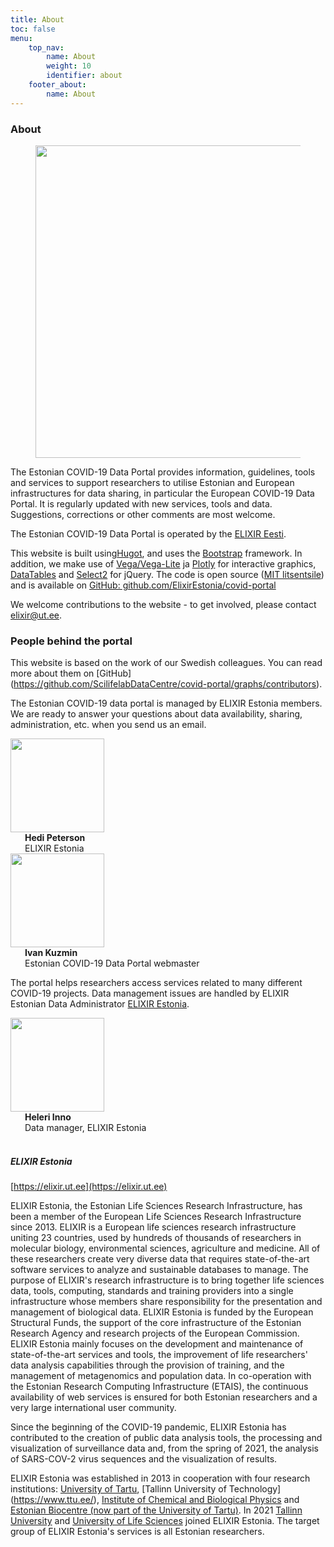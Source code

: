 ```yaml
---
title: About
toc: false
menu:
    top_nav:
        name: About
        weight: 10
        identifier: about
    footer_about:
        name: About
---
```


### About

<figure class="figure float-right"><img width="500" src="/img/logos/ELIXIR_ESTONIA_white_background.png"></figure>

The Estonian COVID-19 Data Portal provides information, guidelines, tools and services to support researchers to utilise Estonian and European infrastructures for data sharing, in particular the European COVID-19 Data Portal. It is regularly updated with new services, tools and data. Suggestions, corrections or other comments are most welcome.

The Estonian COVID-19 Data Portal is operated by the [ELIXIR Eesti](https://elixir.ut.ee/).

This website is built using[Hugot](https://gohugo.io/), and uses the [Bootstrap](https://getbootstrap.com/) framework.  In addition, we make use of [Vega/Vega-Lite](https://vega.github.io/vega-lite/) ja [Plotly](https://plotly.com/) for interactive graphics, [DataTables](https://datatables.net/) and [Select2](https://select2.org/) for jQuery. The code is open source ([MIT litsentsile](https://choosealicense.com/licenses/mit/)) and is available on [GitHub: github.com/ElixirEstonia/covid-portal](https://github.com/ELIXIREstonia/covid-portal)

We welcome contributions to the website - to get involved, please contact [elixir@ut.ee](mailto:elixir@ut.ee).

### People behind the portal

This website is based on the work of our Swedish colleagues. You can read more about them on [GitHub] (https://github.com/ScilifelabDataCentre/covid-portal/graphs/contributors).

The Estonian COVID-19 data portal is managed by ELIXIR Estonia members. We are ready to answer your questions about data availability, sharing, administration, etc. when you send us an email.

<div class="container mb-3">
  <div class="row">
    <div class="col-md-2 pt-2">
      <div class="row-cor"><img src="/img/people/Hedi.png" width="150" /></div>
      <div style="margin-left: 23px;">
        <div class="row-cor"><b>Hedi Peterson</b></div>
        <div class="row-cor"><span class="text-muted">ELIXIR Estonia</span></div>
      </div>
    </div>
  </div>
</div>

<div class="container mb-3">
  <div class="row">
    <div class="col-md-2 pt-2">
      <div class="row-cor"><img src="/img/people/Ivan.png" width="150" /></div>
      <div style="margin-left: 23px;">
        <div class="row-cor"><b>Ivan Kuzmin</b></div>
        <div class="row-cor"><span class="text-muted">Estonian COVID-19 Data Portal webmaster </span></div>
      </div>
    </div>
  </div>
</div>

The portal helps researchers access services related to many different COVID-19 projects. Data management issues are handled by ELIXIR Estonian Data Administrator [ELIXIR Estonia](https://elixir.ut.ee/). 

<div class="container">
   <div class="row">
     <div class="col-md-2 pt-2">
       <div class="row-cor"><img src="/img/people/Heleri.png" width="150" /></div>
       <div style="margin-left: 23px;">
         <div class="row"><b>Heleri Inno</b></div>
         <div class="row"><span class="text-muted">Data manager, ELIXIR Estonia</span></div>
       </div>
     </div>
    </div>
</div>

<br>

##### ELIXIR Estonia

[https://elixir.ut.ee](https://elixir.ut.ee)

ELIXIR Estonia, the Estonian Life Sciences Research Infrastructure, has been a member of the European Life Sciences Research Infrastructure since 2013. ELIXIR is a European life sciences research infrastructure uniting 23 countries, used by hundreds of thousands of researchers in molecular biology, environmental sciences, agriculture and medicine. All of these researchers create very diverse data that requires state-of-the-art software services to analyze and sustainable databases to manage. The purpose of ELIXIR's research infrastructure is to bring together life sciences data, tools, computing, standards and training providers into a single infrastructure whose members share responsibility for the presentation and management of biological data. ELIXIR Estonia is funded by the European Structural Funds, the support of the core infrastructure of the Estonian Research Agency and research projects of the European Commission. ELIXIR Estonia mainly focuses on the development and maintenance of state-of-the-art services and tools, the improvement of life researchers' data analysis capabilities through the provision of training, and the management of metagenomics and population data. In co-operation with the Estonian Research Computing Infrastructure (ETAIS), the continuous availability of web services is ensured for both Estonian researchers and a very large international user community.

Since the beginning of the COVID-19 pandemic, ELIXIR Estonia has contributed to the creation of public data analysis tools, the processing and visualization of surveillance data and, from the spring of 2021, the analysis of SARS-COV-2 virus sequences and the visualization of results.

ELIXIR Estonia was established in 2013 in cooperation with four research institutions: [University of Tartu](https://www.ut.ee/), [Tallinn University of Technology] (https://www.ttu.ee/), [Institute of Chemical and Biological Physics](https://www.kbfi.ee/) and [Estonian Biocentre (now part of the University of Tartu)](https://www.ut.ee/). In 2021 [Tallinn University](https://tlu.ee) and [University of Life Sciences](https://emu.ee) joined ELIXIR Estonia. The target group of ELIXIR Estonia's services is all Estonian researchers.


